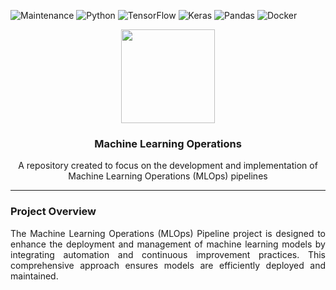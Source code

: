 ![Maintenance]( https://img.shields.io/badge/Maintenance-Yes-green)
![Python](https://img.shields.io/badge/Python-3670A0?&logo=python&logoColor=ffdd54)
![TensorFlow](https://img.shields.io/badge/TensorFlow-%23FF6F00.svg?&logo=TensorFlow&logoColor=white)
![Keras](https://img.shields.io/badge/Keras-%23D00000.svg?&logo=Keras&logoColor=white)
![Pandas](https://img.shields.io/badge/Pandas-%23150458.svg?&logo=Pandas&logoColor=white)
![Docker](https://img.shields.io/badge/Docker-%230db7ed.svg?&logo=docker&logoColor=white)

<div align="center">
  <img src="https://github.com/rahfianugerah/mlops-tfx/blob/main/img/mlops.png" height=150/>
  <h3><b>Machine Learning Operations</b></h3>
  <p>
    A repository created to focus on the development and implementation of Machine Learning Operations (MLOps) pipelines
  </p>
</div>

---
### Project Overview
<p align="justify">
  The Machine Learning Operations (MLOps) Pipeline project is designed to enhance the deployment and management of machine learning models by integrating automation and continuous improvement practices. This comprehensive approach ensures models are efficiently deployed and maintained.
</p>
